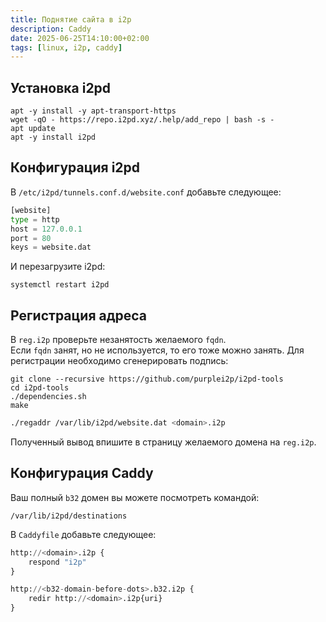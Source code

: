 ```yaml
---
title: Поднятие сайта в i2p
description: Caddy
date: 2025-06-25T14:10:00+02:00
tags: [linux, i2p, caddy]
---
```

## Установка i2pd

```shell
apt -y install -y apt-transport-https
wget -qO - https://repo.i2pd.xyz/.help/add_repo | bash -s -
apt update
apt -y install i2pd
```

## Конфигурация i2pd

В `/etc/i2pd/tunnels.conf.d/website.conf` добавьте следующее:

```python
[website]
type = http
host = 127.0.0.1
port = 80
keys = website.dat
```

И перезагрузите i2pd:

```shell
systemctl restart i2pd
```

## Регистрация адреса

В `reg.i2p` проверьте незанятость желаемого `fqdn`.\
Если `fqdn` занят, но не используется, то его тоже можно занять.
Для регистрации необходимо сгенерировать подпись:

```shell
git clone --recursive https://github.com/purplei2p/i2pd-tools
cd i2pd-tools
./dependencies.sh
make
```

```bash
./regaddr /var/lib/i2pd/website.dat <domain>.i2p
```

Полученный вывод впишите в страницу желаемого домена на `reg.i2p`.

## Конфигурация Caddy

Ваш полный `b32` домен вы можете посмотреть командой:

```shell
/var/lib/i2pd/destinations
```

В `Caddyfile` добавьте следующее:

```python
http://<domain>.i2p {
	respond "i2p"
}

http://<b32-domain-before-dots>.b32.i2p {
	redir http://<domain>.i2p{uri}
}
```

